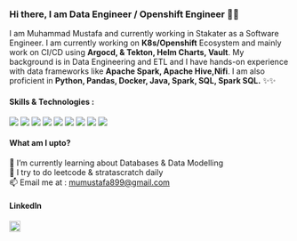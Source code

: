 ### Hi there, I am Data Engineer / Openshift Engineer 👋👋

I am Muhammad Mustafa and currently working in Stakater as a Software Engineer. I am currently working on **K8s/Openshift** Ecosystem and mainly work on CI/CD using **Argocd, & Tekton, Helm Charts, Vault**. My background is in Data Engineering and ETL and I have hands-on experience with data frameworks like **Apache Spark, Apache Hive,Nifi**. I am also proficient in **Python, Pandas, Docker, Java, Spark, SQL, Spark SQL.** ✨✨

#### Skills & Technologies :
  <p>
    <img src="https://img.shields.io/badge/-Visual%20Studio%20Code-23A9F2?style=flat-square&logo=Visual%20Studio%20Code&logoColor=white"/>
    <img src="https://img.shields.io/badge/Python-3776AB?style=flat-square&logo=python&logoColor=white"/>
    <img src="https://img.shields.io/badge/Apache_Spark-D3D3D3?style=flat-square&logo=apachespark&logoColor=#E35A16"/>
    <img src="https://img.shields.io/badge/-Slack-E01563?style=flat-square&logo=Slack&logoColor=white"/>
    <img src="https://img.shields.io/badge/Docker-2CA5E0?style=flat-square&logo=docker&logoColor=white"/>
    <img src="https://img.shields.io/badge/Helm-0F1689?style=flat-square&logo=Helm&labelColor=0F1689"/>
    <img src="https://img.shields.io/badge/kubernetes-326ce5.svg?&style=flat-square&logo=kubernetes&logoColor=white"/>
    <img src="https://img.shields.io/badge/Pandas-2C2D72?style=flat-square&logo=pandas&logoColor=white"/>
    <img src="https://img.shields.io/badge/MySQL-005C84?style=flat-square&logo=mysql&logoColor=white"/>
  </p>


#### What am I upto?

🌱 I’m currently learning about Databases & Data Modelling  
🔭 I try to do leetcode & stratascratch daily  
📫 Email me at : mumustafa899@gmail.com  

 
 
#### LinkedIn   
[<img src='https://cdn.jsdelivr.net/npm/simple-icons@3.0.1/icons/linkedin.svg' alt='linkedin' height='20'>](https://www.linkedin.com/in/muhammad-mustafa-41576b1a4/)










<!--
**mustafa-be/mustafa-be** is a ✨ _special_ ✨ repository because its `README.md` (this file) appears on your GitHub profile.

Here are some ideas to get you started:

- 🔭 I’m currently working on ...
- 🌱 I’m currently learning ...
- 👯 I’m looking to collaborate on ...
- 🤔 I’m looking for help with ...
- 💬 Ask me about ...
- 📫 How to reach me: ...
- 😄 Pronouns: ...
- ⚡ Fun fact: ...

<img src=""/>
-->
